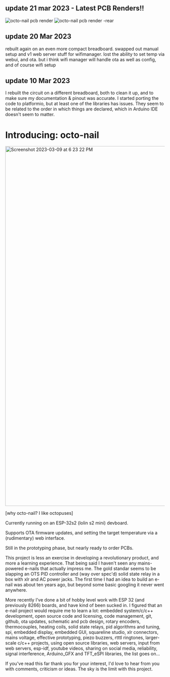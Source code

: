 ## update 21 mar 2023 - Latest PCB Renders!!
![octo-nail pcb render](https://user-images.githubusercontent.com/77303173/226526907-99108d75-a079-4c98-af4f-e84791d6e445.PNG)
![octo-nail pcb render -rear](https://user-images.githubusercontent.com/77303173/226526909-b35d7bec-a3cf-4b6a-98d7-42a5cf39cd9f.PNG)



## update 20 Mar 2023
rebuilt again on an even more compact breadboard. swapped out manual setup and v1 web server stuff for wifimanager. lost the ability to set temp via webui, and ota. but i think wifi manager will handle ota as well as config, and of course wifi setup

## update 10 Mar 2023
I rebuilt the circuit on a different breadboard, both to clean it up, and to make sure my documentation & pinout was accurate. I started porting the code to platformio, but at least one of the libraries has issues. They seem to be related to the order in which things are declared, which in Arduino IDE doesn't seem to matter.

# Introducing: octo-nail

<img width="1136" alt="Screenshot 2023-03-09 at 6 23 22 PM" src="https://user-images.githubusercontent.com/77303173/224183178-4bfc4e5c-6dd7-4ff2-a909-5440e30c8144.png">

[why octo-nail? I like octopuses]

Currently running on an ESP-32s2 (lolin s2 mini) devboard.

Supports OTA firmware updates, and setting the target temperature via a (rudimentary) web interface.

Still in the prototyping phase, but nearly ready to order PCBs.

This project is less an exercise in developing a revolutionary product, and more a learning experience. That being said I haven't seen any mains-powered e-nails that actually impress me. The gold standar seems to be slapping an OTS PID controller and (way over spec'd) solid state relay in a box with xlr and AC power jacks. The first time I had an idea to build an e-nail was about ten years ago, but beyond some basic googling it never went anywhere. 

More recently I've done a bit of hobby level work with ESP 32 (and previously 8266) boards, and have kind of been sucked in. I figured that an e-nail project would require me to learn a lot: embedded system/c/c++ development, open source code and licensing, code management, git, github, ota updates, schematic and pcb design, rotary encoders, thermocouples, heating coils, solid state relays, pid algorithms and tuning, spi, embedded display, embedded GUI, squareline studio, xlr connectors, mains voltage, effective prototyping, piezo buzzers, rtttl ringtones, larger-scale c/c++ projects, using open source libraries, web servers, input from web servers, esp-idf, youtube videos, sharing on social media, reliability, signal interference, Arduino_GFX and TFT_eSPI libraries, the list goes on...

If you've read this far thank you for your interest, I'd love to hear from you with comments, criticism or ideas. The sky is the limit with this project. 
